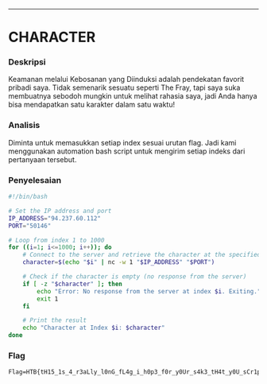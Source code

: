 
---
# CHARACTER

### Deskripsi 
Keamanan melalui Kebosanan yang Diinduksi adalah pendekatan favorit pribadi saya. Tidak semenarik sesuatu seperti The Fray, tapi saya suka membuatnya sebodoh mungkin untuk melihat rahasia saya, jadi Anda hanya bisa mendapatkan satu karakter dalam satu waktu!

### Analisis
Diminta untuk memasukkan setiap index sesuai urutan flag. Jadi kami menggunakan automation bash script untuk mengirim setiap indeks dari pertanyaan tersebut.

### Penyelesaian
```bash
#!/bin/bash

# Set the IP address and port
IP_ADDRESS="94.237.60.112"
PORT="50146"

# Loop from index 1 to 1000
for ((i=1; i<=1000; i++)); do
    # Connect to the server and retrieve the character at the specified index
    character=$(echo "$i" | nc -w 1 "$IP_ADDRESS" "$PORT")

    # Check if the character is empty (no response from the server)
    if [ -z "$character" ]; then
        echo "Error: No response from the server at index $i. Exiting."
        exit 1
    fi

    # Print the result
    echo "Character at Index $i: $character"
done
```

### Flag
```
Flag=HTB{tH15_1s_4_r3aLly_l0nG_fL4g_i_h0p3_f0r_y0Ur_s4k3_tH4t_y0U_sCr1pTEd_tH1s_oR_els3_iT_t0oK_qU1t3_l0ng!!}
```